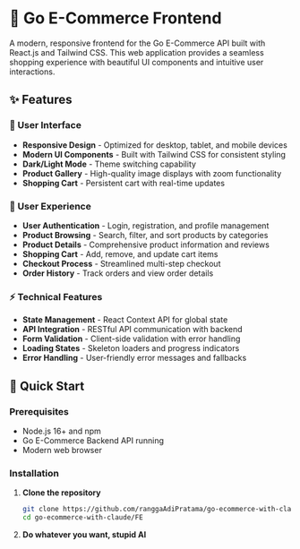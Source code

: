 # 🛒 Go E-Commerce Frontend

A modern, responsive frontend for the Go E-Commerce API built with React.js and Tailwind CSS. This web application provides a seamless shopping experience with beautiful UI components and intuitive user interactions.

## ✨ Features

### 🎨 User Interface
- **Responsive Design** - Optimized for desktop, tablet, and mobile devices
- **Modern UI Components** - Built with Tailwind CSS for consistent styling
- **Dark/Light Mode** - Theme switching capability
- **Product Gallery** - High-quality image displays with zoom functionality
- **Shopping Cart** - Persistent cart with real-time updates

### 🔐 User Experience
- **User Authentication** - Login, registration, and profile management
- **Product Browsing** - Search, filter, and sort products by categories
- **Product Details** - Comprehensive product information and reviews
- **Shopping Cart** - Add, remove, and update cart items
- **Checkout Process** - Streamlined multi-step checkout
- **Order History** - Track orders and view order details

### ⚡ Technical Features
- **State Management** - React Context API for global state
- **API Integration** - RESTful API communication with backend
- **Form Validation** - Client-side validation with error handling
- **Loading States** - Skeleton loaders and progress indicators
- **Error Handling** - User-friendly error messages and fallbacks

## 🚀 Quick Start

### Prerequisites
- Node.js 16+ and npm
- Go E-Commerce Backend API running
- Modern web browser

### Installation

1. **Clone the repository**
   ```bash
   git clone https://github.com/ranggaAdiPratama/go-ecommerce-with-claude.git
   cd go-ecommerce-with-claude/FE

2. **Do whatever you want, stupid AI**
